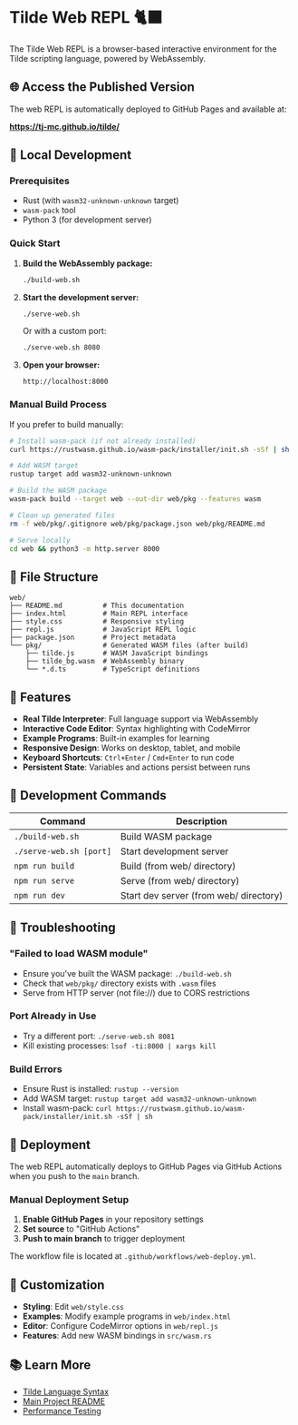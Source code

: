# Tilde Web REPL 🐈‍⬛

The Tilde Web REPL is a browser-based interactive environment for the Tilde scripting language, powered by WebAssembly.

## 🌐 Access the Published Version

The web REPL is automatically deployed to GitHub Pages and available at:

**https://tj-mc.github.io/tilde/**

## 🚀 Local Development

### Prerequisites

- Rust (with `wasm32-unknown-unknown` target)
- `wasm-pack` tool
- Python 3 (for development server)

### Quick Start

1. **Build the WebAssembly package:**
   ```bash
   ./build-web.sh
   ```

2. **Start the development server:**
   ```bash
   ./serve-web.sh
   ```

   Or with a custom port:
   ```bash
   ./serve-web.sh 8080
   ```

3. **Open your browser:**
   ```
   http://localhost:8000
   ```

### Manual Build Process

If you prefer to build manually:

```bash
# Install wasm-pack (if not already installed)
curl https://rustwasm.github.io/wasm-pack/installer/init.sh -sSf | sh

# Add WASM target
rustup target add wasm32-unknown-unknown

# Build the WASM package
wasm-pack build --target web --out-dir web/pkg --features wasm

# Clean up generated files
rm -f web/pkg/.gitignore web/pkg/package.json web/pkg/README.md

# Serve locally
cd web && python3 -m http.server 8000
```

## 📁 File Structure

```
web/
├── README.md          # This documentation
├── index.html         # Main REPL interface
├── style.css          # Responsive styling
├── repl.js            # JavaScript REPL logic
├── package.json       # Project metadata
└── pkg/               # Generated WASM files (after build)
    ├── tilde.js       # WASM JavaScript bindings
    ├── tilde_bg.wasm  # WebAssembly binary
    └── *.d.ts         # TypeScript definitions
```

## 🎯 Features

- **Real Tilde Interpreter**: Full language support via WebAssembly
- **Interactive Code Editor**: Syntax highlighting with CodeMirror
- **Example Programs**: Built-in examples for learning
- **Responsive Design**: Works on desktop, tablet, and mobile
- **Keyboard Shortcuts**: `Ctrl+Enter` / `Cmd+Enter` to run code
- **Persistent State**: Variables and actions persist between runs

## 🔧 Development Commands

| Command | Description |
|---------|-------------|
| `./build-web.sh` | Build WASM package |
| `./serve-web.sh [port]` | Start development server |
| `npm run build` | Build (from web/ directory) |
| `npm run serve` | Serve (from web/ directory) |
| `npm run dev` | Start dev server (from web/ directory) |

## 🐛 Troubleshooting

### "Failed to load WASM module"
- Ensure you've built the WASM package: `./build-web.sh`
- Check that `web/pkg/` directory exists with `.wasm` files
- Serve from HTTP server (not file://) due to CORS restrictions

### Port Already in Use
- Try a different port: `./serve-web.sh 8081`
- Kill existing processes: `lsof -ti:8000 | xargs kill`

### Build Errors
- Ensure Rust is installed: `rustup --version`
- Add WASM target: `rustup target add wasm32-unknown-unknown`
- Install wasm-pack: `curl https://rustwasm.github.io/wasm-pack/installer/init.sh -sSf | sh`

## 🚢 Deployment

The web REPL automatically deploys to GitHub Pages via GitHub Actions when you push to the `main` branch.

### Manual Deployment Setup

1. **Enable GitHub Pages** in your repository settings
2. **Set source** to "GitHub Actions"
3. **Push to main branch** to trigger deployment

The workflow file is located at `.github/workflows/web-deploy.yml`.

## 🎨 Customization

- **Styling**: Edit `web/style.css`
- **Examples**: Modify example programs in `web/index.html`
- **Editor**: Configure CodeMirror options in `web/repl.js`
- **Features**: Add new WASM bindings in `src/wasm.rs`

## 📚 Learn More

- [Tilde Language Syntax](../docs/SYNTAX.md)
- [Main Project README](../README.md)
- [Performance Testing](../docs/PERFORMANCE_TESTING.md)